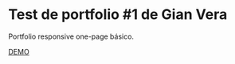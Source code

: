 # Test de portfolio #1 de Gian Vera

Portfolio responsive one-page básico.

[DEMO](http://gianveracoder.xyz/demos/portfolio1/)
